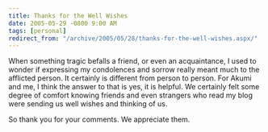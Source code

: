 ```yaml
---
title: Thanks for the Well Wishes
date: 2005-05-29 -0800 9:00 AM
tags: [personal]
redirect_from: "/archive/2005/05/28/thanks-for-the-well-wishes.aspx/"
---
```


When something tragic befalls a friend, or even an acquaintance, I used
to wonder if expressing my condolences and sorrow really meant much to
the afflicted person. It certainly is different from person to person.
For Akumi and me, I think the answer to that is yes, it is helpful. We
certainly felt some degree of comfort knowing friends and even strangers
who read my blog were sending us well wishes and thinking of us.

So thank you for your comments. We appreciate them.

